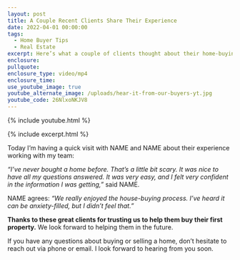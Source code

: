 ```yaml
---
layout: post
title: A Couple Recent Clients Share Their Experience
date: 2022-04-01 00:00:00
tags:
  - Home Buyer Tips
  - Real Estate
excerpt: Here’s what a couple of clients thought about their home-buying experience.
enclosure:
pullquote:
enclosure_type: video/mp4
enclosure_time:
use_youtube_image: true
youtube_alternate_image: /uploads/hear-it-from-our-buyers-yt.jpg
youtube_code: 26NlxoNKJV8
---
```

{% include youtube.html %}

{% include excerpt.html %}

Today I’m having a quick visit with NAME and NAME about their experience working with my team:

*“I’ve never bought a home before. That’s a little bit scary. It was nice to have all my questions answered. It was very easy, and I felt very confident in the information I was getting,”* said NAME.

NAME agrees: *“We really enjoyed the house-buying process. I’ve heard it can be anxiety-filled, but I didn’t feel that.”*

**Thanks to these great clients for trusting us to help them buy their first property.** We look forward to helping them in the future.

If you have any questions about buying or selling a home, don’t hesitate to reach out via phone or email. I look forward to hearing from you soon.
